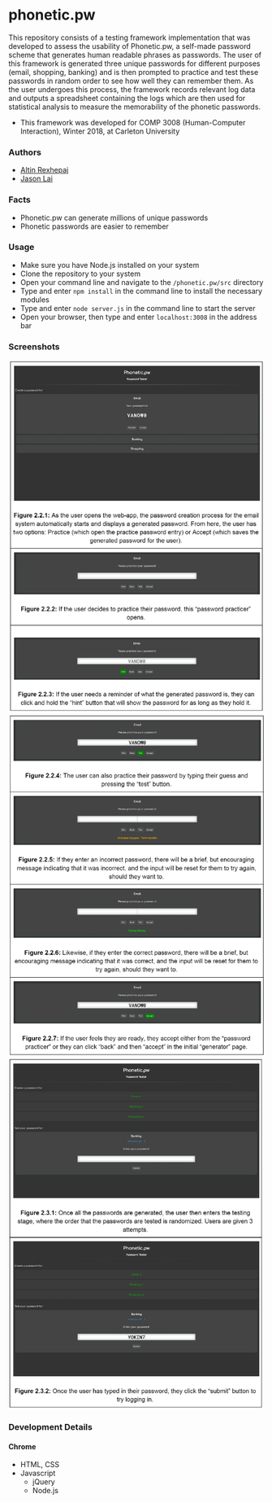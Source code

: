 # phonetic.pw
This repository consists of a testing framework implementation that was developed to assess the usability of Phonetic.pw, a self-made password scheme that generates human readable phrases as passwords. The user of this framework is generated three unique passwords for different purposes (email, shopping, banking) and is then prompted to practice and test these passwords in random order to see how well they can remember them. As the user undergoes this process, the framework records relevant log data and outputs a spreadsheet containing the logs which are then used for statistical analysis to measure the memorability of the phonetic passwords.
* This framework was developed for COMP 3008 (Human-Computer Interaction), Winter 2018, at Carleton University

### Authors
* [Altin Rexhepaj](https://github.com/altin)
* [Jason Lai](https://github.com/jlai29)

### Facts
* Phonetic.pw can generate millions of unique passwords
* Phonetic passwords are easier to remember

### Usage
* Make sure you have Node.js installed on your system
* Clone the repository to your system
* Open your command line and navigate to the ```/phonetic.pw/src``` directory
* Type and enter ```npm install``` in the command line to install the necessary modules
* Type and enter ```node server.js``` in the command line to start the server
* Open your browser, then type and enter ```localhost:3008``` in the address bar

### Screenshots
![image](1.png)
![image](2.png)
![image](3.png)

### Development Details
#### Chrome
* HTML, CSS
* Javascript
  * jQuery
  * Node.js
